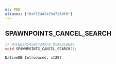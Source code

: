 ```yaml
---
ns: PED
aliases: ["0xFEE4A5459472A9F8"]
---
```

## SPAWNPOINTS_CANCEL_SEARCH

```c
// 0xFEE4A5459472A9F8 0x492C9E46
void SPAWNPOINTS_CANCEL_SEARCH();
```

```
NativeDB Introduced: v1207
```


